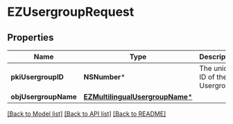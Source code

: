 # EZUsergroupRequest

## Properties
Name | Type | Description | Notes
------------ | ------------- | ------------- | -------------
**pkiUsergroupID** | **NSNumber*** | The unique ID of the Usergroup | [optional] 
**objUsergroupName** | [**EZMultilingualUsergroupName***](EZMultilingualUsergroupName.md) |  | 

[[Back to Model list]](../README.md#documentation-for-models) [[Back to API list]](../README.md#documentation-for-api-endpoints) [[Back to README]](../README.md)


